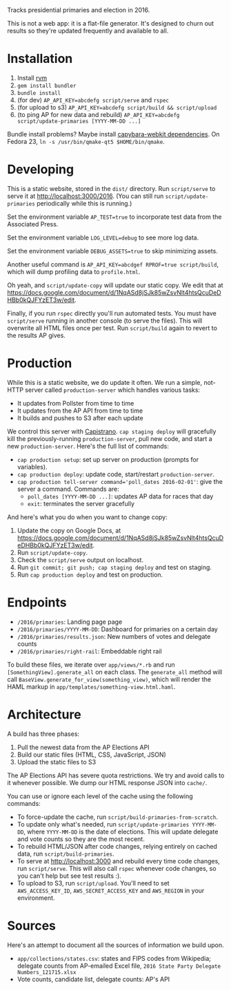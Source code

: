 Tracks presidential primaries and election in 2016.

This is not a web app: it is a flat-file generator. It's designed to churn out
results so they're updated frequently and available to all.

# Installation

1. Install [rvm](http://rvm.io)
2. `gem install bundler`
3. `bundle install`
4. (for dev) `AP_API_KEY=abcdefg script/serve` and `rspec`
5. (for upload to s3) `AP_API_KEY=abcdefg script/build && script/upload`
6. (to ping AP for new data and rebuild) `AP_API_KEY=abcdefg script/update-primaries [YYYY-MM-DD ...]`

Bundle install problems? Maybe install
[capybara-webkit dependencies](https://github.com/thoughtbot/capybara-webkit/wiki/Installing-Qt-and-compiling-capybara-webkit). On Fedora 23, `ln -s /usr/bin/qmake-qt5 $HOME/bin/qmake`.

# Developing

This is a static website, stored in the `dist/` directory. Run `script/serve` to
serve it at [http://localhost:3000/2016](http://localhost:3000/2016). (You can
still run `script/update-primaries` periodically while this is running.)

Set the environment variable `AP_TEST=true` to incorporate test data from the
Associated Press.

Set the environment variable `LOG_LEVEL=debug` to see more log data.

Set the environment variable `DEBUG_ASSETS=true` to skip minimizing assets.

Another useful command is `AP_API_KEY=abcdgef RPROF=true script/build`, which
will dump profiling data to `profile.html`.

Oh yeah, and `script/update-copy` will update our static copy. We edit that at
https://docs.google.com/document/d/1NqASd8jSJk85wZsvNlt4htsQcuDeDHBb0kQJFYzET3w/edit.

Finally, if you run `rspec` directly you'll run automated tests. You must
have `script/serve` running in another console (to serve the files). This will
overwrite all HTML files once per test. Run `script/build` again to revert to
the results AP gives.

# Production

While this is a static website, we do update it often. We run a simple, not-HTTP
server called `production-server` which handles various tasks:

* It updates from Pollster from time to time
* It updates from the AP API from time to time
* It builds and pushes to S3 after each update

We control this server with [Capistrano](http://capistranorb.com/).
`cap staging deploy` will gracefully kill the previously-running
`production-server`, pull new code, and start a new `production-server`.
Here's the full list of commands:

* `cap production setup`: set up server on production (prompts for variables).
* `cap production deploy`: update code, start/restart `production-server`.
* `cap production tell-server command='poll_dates 2016-02-01'`: give the server a
  command. Commands are:
  * `poll_dates [YYYY-MM-DD ...]`: updates AP data for races that day
  * `exit`: terminates the server gracefully

And here's what you do when you want to change copy:

1. Update the copy on Google Docs, at
   https://docs.google.com/document/d/1NqASd8jSJk85wZsvNlt4htsQcuDeDHBb0kQJFYzET3w/edit.
2. Run `script/update-copy`.
3. Check the `script/serve` output on localhost.
4. Run `git commit; git push; cap staging deploy` and test on staging.
5. Run `cap production deploy` and test on production.

# Endpoints

* `/2016/primaries`: Landing page page
* `/2016/primaries/YYYY-MM-DD`: Dashboard for primaries on a certain day
* `/2016/primaries/results.json`: New numbers of votes and delegate counts
* `/2016/primaries/right-rail`: Embeddable right rail

To build these files, we iterate over `app/views/*.rb` and run
`[SomethingView].generate_all` on each class. The `generate_all` method will
call `BaseView.generate_for_view(something_view)`, which will render the HAML
markup in `app/templates/something-view.html.haml`.

# Architecture

A build has three phases:

1. Pull the newest data from the AP Elections API
2. Build our static files (HTML, CSS, JavaScript, JSON)
3. Upload the static files to S3

The AP Elections API has severe quota restrictions. We try and avoid calls to
it whenever possible. We dump our HTML response JSON into `cache/`.

You can use or ignore each level of the cache using the following commands:

* To force-update the cache, run `script/build-primaries-from-scratch`.
* To update only what's needed, run `script/update-primaries YYYY-MM-DD`, where
  `YYYY-MM-DD` is the date of elections. This will update delegate and vote
  counts so they are the most recent.
* To rebuild HTML/JSON after code changes, relying entirely on cached data, run
  `script/build-primaries`.
* To serve at [http://localhost:3000](http://localhost:3000) and rebuild every
  time code changes, run `script/serve`. This will also call `rspec` whenever
  code changes, so you can't help but see test results :).
* To upload to S3, run `script/upload`. You'll need to set `AWS_ACCESS_KEY_ID`,
  `AWS_SECRET_ACCESS_KEY` and `AWS_REGION` in your environment.

# Sources

Here's an attempt to document all the sources of information we build upon.

* `app/collections/states.csv`: states and FIPS codes from Wikipedia; delegate
  counts from AP-emailed Excel file, `2016 State Party Delegate Numbers_121715.xlsx`
* Vote counts, candidate list, delegate counts: AP's API
